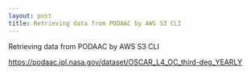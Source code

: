 ```yaml
---
layout: post
title: Retrieving data from PODAAC by AWS S3 CLI
---
```


Retrieving data from PODAAC by AWS S3 CLI

<https://podaac.jpl.nasa.gov/dataset/OSCAR_L4_OC_third-deg_YEARLY>